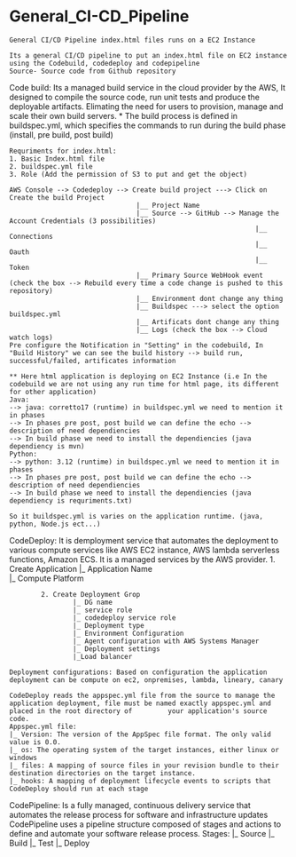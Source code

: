 # General_CI-CD_Pipeline
    General CI/CD Pipeline index.html files runs on a EC2 Instance
    
    Its a general CI/CD pipeline to put an index.html file on EC2 instance using the Codebuild, codedeploy and codepipeline
    Source- Source code from Github repository

Code build:
    Its a managed build service in the cloud provider by the AWS, It designed to compile the source code, run unit tests and produce the deployable artifacts. Elimating the      need for users to provision, manage and scale their own build servers.
    * The build process is defined in buildspec.yml, which specifies the commands to run during the build phase (install, pre build, post build)
    
    Requriments for index.html:
    1. Basic Index.html file
    2. buildspec.yml file
    3. Role (Add the permission of S3 to put and get the object)
       
    AWS Console --> Codedeploy --> Create build project ---> Click on Create the build Project
                                    |__ Project Name
                                    |__ Source --> GitHub --> Manage the Account Credentials (3 possibilities)
                                                                  |__ Connections
                                                                  |__ Oauth
                                                                  |__ Token
                                    |__ Primary Source WebHook event (check the box --> Rebuild every time a code change is pushed to this repository)
                                    |__ Environment dont change any thing
                                    |__ Buildspec ---> select the option buildspec.yml 
                                    |__ Artificats dont change any thing
                                    |__ Logs (check the box --> Cloud watch logs)
    Pre configure the Notification in "Setting" in the codebuild, In "Build History" we can see the build history --> build run, successful/failed, artificates information
    
    ** Here html application is deploying on EC2 Instance (i.e In the codebuild we are not using any run time for html page, its different for other application)
    Java:
    --> java: corretto17 (runtime) in buildspec.yml we need to mention it in phases
    --> In phases pre post, post build we can define the echo --> description of need dependiencies
    --> In build phase we need to install the dependiencies (java dependiency is mvn)
    Python:
    --> python: 3.12 (runtime) in buildspec.yml we need to mention it in phases
    --> In phases pre post, post build we can define the echo --> description of need dependiencies
    --> In build phase we need to install the dependiencies (java dependiency is requriments.txt)
    
    So it buildspec.yml is varies on the application runtime. (java, python, Node.js ect...)
    
CodeDeploy:
    It is demployment service that automates the deployment to various compute services like AWS EC2 instance, AWS lambda serverless functions, Amazon ECS. It is a managed 
    services by the AWS provider. 
            1. Create Application 
                 |_ Application Name       
                 |_ Compute Platform       
                                       
            2. Create Deployment Grop
                    |_ DG name
                    |_ service role
                    |_ codedeploy service role
                    |_ Deployment type
                    |_ Environment Configuration
                    |_ Agent configuration with AWS Systems Manager 
                    |_ Deployment settings
                    |_Load balancer
            
    Deployment configurations: Based on configuration the application deployment can be compute on ec2, onpremises, lambda, lineary, canary 
    
    CodeDeploy reads the appspec.yml file from the source to manage the application deployment, file must be named exactly appspec.yml and placed in the root directory of         your application's source code.
    Appspec.yml file:
    |_ Version: The version of the AppSpec file format. The only valid value is 0.0.
    |_ os: The operating system of the target instances, either linux or windows
    |_ files: A mapping of source files in your revision bundle to their destination directories on the target instance.
    |_ hooks: A mapping of deployment lifecycle events to scripts that CodeDeploy should run at each stage

CodePipeline: 
    Is a fully managed, continuous delivery service that automates the release process for software and infrastructure updates
    CodePipeline uses a pipeline structure composed of stages and actions to define and automate your software release process.
    Stages:
    |_ Source
    |_ Build 
    |_ Test
    |_ Deploy







                                
